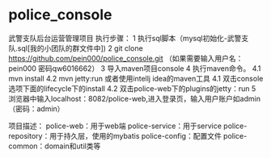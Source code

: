 # police_console
武警支队后台运营管理项目
执行步骤：
  1 执行sql脚本（mysql初始化-武警支队.sql[我的小团队的群文件中])
  2 git clone https://github.com/pein000/police_console.git （如果需要输入用户名：pein000 密码qw6016662）
  3 导入maven项目console
  4 执行maven命令。
      4.1 mvn install
      4.2 mvn jetty:run
    或者使用intellj idea的maven工具
      4.1 双击console选项下面的lifecycle下的install
      4.2 双击police-web下的plugins的jetty：run
  5 浏览器中输入localhost：8082/police-web,进入登录页，输入用户账户如admin（密码：admin）
  
项目描述：
  police-web：用于web端
  police-service：用于service
  police-repository：用于持久层，使用的mybatis
  police-config：配置文件
  police-common：domain和util类等
